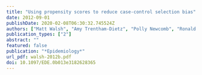 ```yaml
---
title: "Using propensity scores to reduce case-control selection bias"
date: 2012-09-01
publishDate: 2020-02-08T06:30:32.745524Z
authors: ["Matt Walsh", "Amy Trentham-Dietz", "Polly Newcomb", "Ronald Gangnon", "Mari Palta"]
publication_types: ["2"]
abstract: ""
featured: false
publication: "*Epidemiology*"
url_pdf: walsh-2012b.pdf
doi: 10.1097/EDE.0b013e3182628365
---
```


